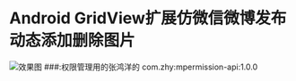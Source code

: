 # Android GridView扩展仿微信微博发布动态添加删除图片
![效果图](https://github.com/linglongxin24/GridViewAddImage/blob/master/screenshorts/gridviewaddimages.gif)
###:权限管理用的张鸿洋的 com.zhy:mpermission-api:1.0.0
